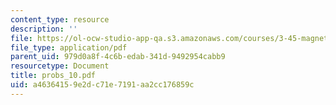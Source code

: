 ```yaml
---
content_type: resource
description: ''
file: https://ol-ocw-studio-app-qa.s3.amazonaws.com/courses/3-45-magnetic-materials-spring-2004/a46364159e2dc71e7191aa2cc176859c_probs_10.pdf
file_type: application/pdf
parent_uid: 979d0a8f-4c6b-edab-341d-9492954cabb9
resourcetype: Document
title: probs_10.pdf
uid: a4636415-9e2d-c71e-7191-aa2cc176859c
---
```

